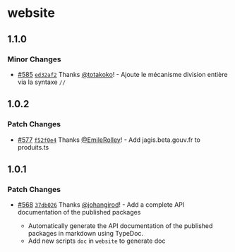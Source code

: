 # website

## 1.1.0

### Minor Changes

- [#585](https://github.com/publicodes/publicodes/pull/585) [`ed32af2`](https://github.com/publicodes/publicodes/commit/ed32af259a347dae6f289120f02d9b6c08f2e056) Thanks [@totakoko](https://github.com/totakoko)! - Ajoute le mécanisme division entière via la syntaxe `//`

## 1.0.2

### Patch Changes

- [#577](https://github.com/publicodes/publicodes/pull/577) [`f52f0e4`](https://github.com/publicodes/publicodes/commit/f52f0e419d486304899eb42fdc51209150d5d0b5) Thanks [@EmileRolley](https://github.com/EmileRolley)! - Add jagis.beta.gouv.fr to produits.ts

## 1.0.1

### Patch Changes

- [#568](https://github.com/publicodes/publicodes/pull/568) [`37db026`](https://github.com/publicodes/publicodes/commit/37db026f9770d14788c1e9567ef55c5a70422896) Thanks [@johangirod](https://github.com/johangirod)! - Add a complete API documentation of the published packages

    - Automatically generate the API documentation of the published packages in markdown using TypeDoc.
    - Add new scripts `doc` in `website` to generate doc
